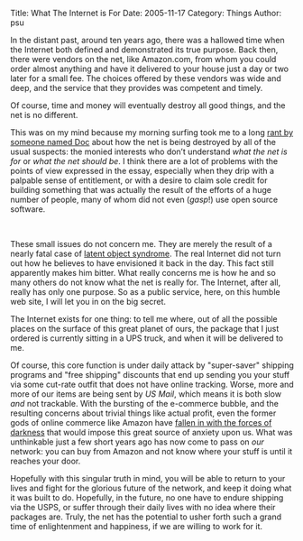Title: What The Internet is For
Date: 2005-11-17
Category: Things
Author: psu

In the distant past, around ten years ago, there was a hallowed time when the Internet both defined and demonstrated its true purpose. Back then, there were vendors on the net, like Amazon.com, from whom you could order almost anything and have it delivered to your house just a day or two later for a small fee.  The choices offered by these vendors was wide and deep, and the service that they provides was competent and timely.

<P>
Of course, time and money will eventually destroy all good things, and the net is no different.

<p>This was on my mind because my morning surfing took me to a long <a href="http://www.linuxjournal.com/article/8673">rant by someone named Doc</a> about how the net is being destroyed by all of the usual suspects: the monied interests who don&#8217;t understand <em>what the net is for</em> or <em>what the net should be</em>. I think there are a lot of problems with the points of view expressed in the essay, especially when they drip with a palpable sense of entitlement, or with a desire to claim sole credit for building something that was actually the result of the efforts of a huge number of people, many of whom did not even (<em>gasp</em>!) use open source software.</p>
 <P>These small issues do not concern me. They are merely the result of a nearly fatal case of <a href="http://mutable-states.com/the-latent-object.html">latent object syndrome</a>. The real Internet did not turn out how he believes to have envisioned it back in the day. This fact still apparently makes him bitter. What really concerns me is how he and so many others do not know what the net is really for. The Internet, after all, really has only one purpose. So as a public service, here, on this humble web site, I will let you in on the big secret.
 <P>The Internet exists for one thing: to tell me where, out of all the possible places on the surface of this great planet of ours, the package that I just ordered is currently sitting in a UPS truck, and when it will be delivered to me.
 <P>Of course, this core function is under daily attack by "super-saver" shipping programs and "free shipping" discounts that end up sending you your stuff via some cut-rate outfit that does not have online tracking. Worse, more and more of our items are being sent by <em>US Mail</em>, which means it is both slow <em>and</em> not trackable. With the bursting of the e-commerce bubble, and the resulting concerns about trivial things like actual profit, even the former gods of online commerce like Amazon have <a href="http://www.penny-arcade.com/comic/2001/03/31">fallen in with the forces of darkness</a> that would impose this great source of anxiety upon us. What was unthinkable just a few short years ago has now come to pass on <em>our</em> network: you can buy from Amazon and not know where your stuff is until it reaches your door.
 <P>Hopefully with this singular truth in mind, you will be able to return to your lives and fight for the glorious future of the network, and keep it doing what it was built to do. Hopefully, in the future, no one have to endure shipping via the USPS, or suffer through their daily lives with no idea where their packages are. Truly, the net has the potential to usher forth such a grand time of enlightenment and happiness, if we are willing to work for it.
